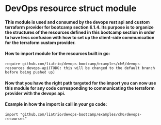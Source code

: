 # DevOps resource struct module

#### This module is used and consumed by the devops rest api and custom terraform provider for bootcamp section 6.1.4. Its purpose is to organize the structures of the resources defined in this bootcamp section in order to have less confusion with how to set up the client-side communication for the terraform custom provider.

#### How to import module for the resources built in go:
```
require github.com/liatrio/devops-bootcamp/examples/ch6/devops-resources devops-api(TODO: this will be changed to the default branch before being pushed up)    
```

#### Now that you have the right path targeted for the import you can now use this module for any code corresponding to communicating the terraform provider with the devops api.

#### Example in how the import is call in your go code:
```
import "github.com/liatrio/devops-bootcamp/examples/ch6/devops-resources"
```
